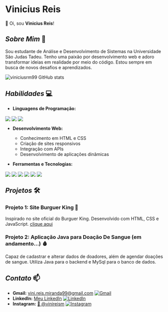 # Vinicius Reis

👋 Oi, sou **Vinicius Reis**!

## *Sobre Mim* 🚀

Sou estudante de Análise e Desenvolvimento de Sistemas na Universidade São Judas Tadeu. Tenho uma paixão por desenvolvimento web e adoro transformar ideias em realidade por meio do código. Estou sempre em busca de novos desafios e aprendizados.

![viniciusrm99 GitHub stats](https://github-readme-stats.vercel.app/api?username=viniciusrm99&show_icons=true&theme=dracula)



## *Habilidades* 💻
- **Linguagens de Programação:**
<div style="display: inline_block"> 
  <img align="center" src="https://img.shields.io/badge/HTML-239120?style=for-the-badge&logo=html5&logoColor=white"/>
  <img align="center" src="https://img.shields.io/badge/JavaScript-F7DF1E?style=for-the-badge&logo=javascript&logoColor=black"/>
  <img align="center" src="https://img.shields.io/badge/Java-ED8B00?style=for-the-badge&logo=openjdk&logoColor=white"/>
</div>

- **Desenvolvimento Web:**
  - Conhecimento em HTML e CSS
  - Criação de sites responsivos
  - Integração com APIs
  - Desenvolvimento de aplicações dinâmicas

 - **Ferramentas e Tecnologias:**
 
<div style="display: inline_block"> 
  <img align="center" src="https://img.shields.io/badge/MySQL-005C84?style=for-the-badge&logo=mysql&logoColor=white"/>
  <img align="center" src="https://img.shields.io/badge/Visual_Studio-5C2D91?style=for-the-badge&logo=visual%20studio&logoColor=white"/>
  <img align="center" src="https://img.shields.io/badge/sublime_text-%23575757.svg?&style=for-the-badge&logo=sublime-text&logoColor=important"/>
  <img align="center" src="https://img.shields.io/badge/apache%20netbeans-1B6AC6?style=for-the-badge&logo=apache%20netbeans%20IDE&logoColor=white"/>
  <img align="center" src="https://img.shields.io/badge/GitHub-100000?style=for-the-badge&logo=github&logoColor=white"/>
  <img align="center" src="https://img.shields.io/badge/GIT-E44C30?style=for-the-badge&logo=git&logoColor=white"/>
</div>

## *Projetos* 🛠️

### Projeto 1: Site Burguer King 🍔
Inspirado no site oficial do Burguer King. Desenvolvido com HTML, CSS e JavaScript.
[clique aqui](https://viniciusrm99.github.io/Projeto_burger_king/)

### Projeto 2: Aplicação Java para Doação De Sangue (em andamento...) 🩸
Capaz de cadastrar e alterar dados de doadores, além de agendar doações de sangue. Utiliza Java para o backend e MySql para o banco de dados.

## *Contato* 📫
- **Gmail:** [vini.reis.miranda99@gmail.com](mailto:vini.reis.miranda99@gmail.com) [![Gmail](https://img.shields.io/badge/Gmail-D14836?style=for-the-badge&logo=gmail&logoColor=white)](mailto:vini.reis.miranda99@gmail.com)
- **LinkedIn:** [Meu LinkedIn](https://linkedin.com/in/viníciusmiranda) [![LinkedIn](https://img.shields.io/badge/LinkedIn-0077B5?style=for-the-badge&logo=linkedin&logoColor=white)](https://linkedin.com/in/viníciusmiranda)
- **Instagram:** [📸 @vinireism](https://instagram.com/vinireism) [![Instagram](https://img.shields.io/badge/Instagram-E4405F?style=for-the-badge&logo=instagram&logoColor=white)](https://instagram.com/vinireism)
